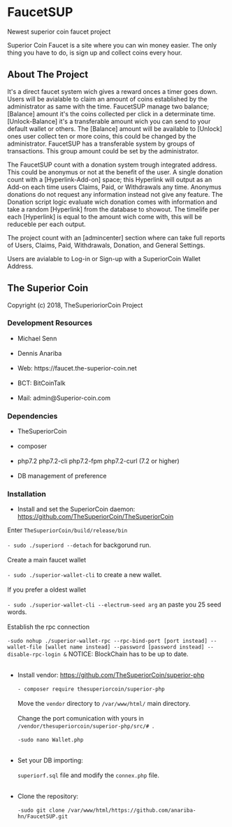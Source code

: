 # FaucetSUP
Newest superior coin faucet project

Superior Coin Faucet is a site where you can win money easier. The only thing you have to do, is sign up and collect coins every hour.

## About The Project
It's a direct faucet system wich gives a reward onces a timer goes down. Users will be avialable to claim an amount of coins established by the administrator as same with the time. FaucetSUP manage two balance; [Balance] amount it's the coins collected per click in a determinate time. [Unlock-Balance] it's a transferable amount wich you can send to your default wallet or others. The [Balance] amount will be available to [Unlock] ones user collect ten or more coins, this could be changed by the administrator. FaucetSUP has a transferable system by groups of transactions. This group amount could be set by the administrator. 

The FaucetSUP count with a donation system trough integrated address. This could be anonymus or not at the benefit of the user. A single donation count with a [Hyperlink-Add-on] space; this Hyperlink will output as an Add-on each time users Claims, Paid, or Withdrawals any time. Anonymus donations do not request any information instead not give any feature.
The Donation script logic evaluate wich donation comes with information and take a random [Hyperlink] from the database to showout. The timelife per each [Hyperlink] is equal to the amount wich come with, this will be reduceble per each output.

The project count with an [admincenter] section where can take full reports of Users, Claims, Paid, Withdrawals, Donation, and General Settings.

Users are avialable to Log-in or Sign-up with a SuperiorCoin Wallet Address.

## The Superior Coin
Copyright (c) 2018, TheSuperioriorCoin Project

### Development Resources
<ul>
  <li>Michael Senn</li>
  <br/>
  <li>Dennis Anariba</li>
  <br/>
  <li>Web: https://faucet.the-superior-coin.net</li>
  <br/>
  <li>BCT: BitCoinTalk</li>
  <br/>
  <li>Mail: admin@Superior-coin.com</li>
</ul>

### Dependencies
<ul>
  <li>TheSuperiorCoin</li>
  <br/>
  <li>composer</li>
  <br/>
  <li>php7.2 php7.2-cli php7.2-fpm php7.2-curl (7.2 or higher)</li>
  <br/>
  <li>DB management of preference</li>
</ul>

### Installation
  * Install and set the SuperiorCoin daemon: https://github.com/TheSuperiorCoin/TheSuperiorCoin 
  
  Enter `TheSuperiorCoin/build/release/bin ` <br/><br/>
`- sudo ./superiord --detach`  for backgorund run. <br/><br/>
  Create a main faucet wallet <br/><br/>
`- sudo ./superior-wallet-cli` to create a new wallet. <br/> <br/>
  If you prefer a oldest wallet <br/><br/>
`- sudo ./superior-wallet-cli --electrum-seed arg` an paste you 25 seed words.<br/><br/>
  Establish the rpc connection <br/><br/>
`-sudo nohup ./superior-wallet-rpc --rpc-bind-port [port instead] --wallet-file [wallet name instead] --password [password instead] --disable-rpc-login &` NOTICE: BlockChain has to be up to date. <br/> <br/>
  
 * Install vendor: https://github.com/TheSuperiorCoin/superior-php <br/> <br/>
`- composer require thesuperiorcoin/superior-php` <br/> <br/>
Move the `vendor` directory to `/var/www/html/` main directory. <br><br/>
Change the port comunication with yours in `/vendor/thesuperiorcoin/superior-php/src/# `.<br/><br/>
`-sudo nano Wallet.php` <br/><br/>

  
 * Set your DB importing: <br/><br/>
`superiorf.sql` file and modify the `connex.php` file. <br><br/>
  
 * Clone the repository: <br/><br/>
`-sudo git clone /var/www/html/https://github.com/anariba-hn/FaucetSUP.git` <br/><br/>
    
